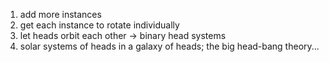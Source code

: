 1. add more instances
1. get each instance to rotate individually
1. let heads orbit each other -> binary head systems
1. solar systems of heads in a galaxy of heads; the big head-bang theory...
